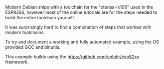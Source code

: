 Modern Debian ships with a toolchain for the "xtensa-lx106" used in the
ESP8266, however most of the online tutorials are for the steps needed to
build the entire toolchain yourself.

It was surprisingly hard to find a combination of steps that worked with
modern toolchains.

To try and document a working and fully automated example, using the OS
provided GCC and binutils.

This example builds using the https://github.com/cnlohr/esp82xx framework.
